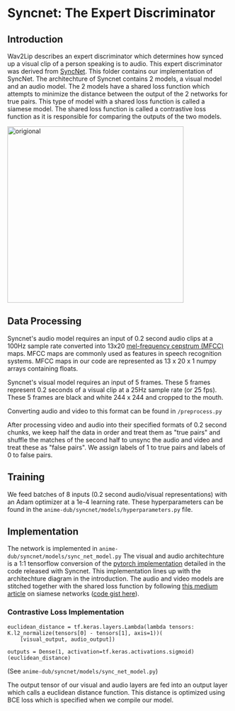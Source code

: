 # Syncnet: The Expert Discriminator

## Introduction

Wav2Lip describes an expert discriminator which determines how synced up a visual clip of a person speaking is to audio. This expert discriminator was derived from [SyncNet](https://www.robots.ox.ac.uk/~vgg/publications/2016/Chung16a/chung16a.pdf). This folder contains our implementation of SyncNet. The architechture of Syncnet contains 2 models, a visual model and an audio model. The 2 models have a shared loss function which attempts to minimize the distance between the output of the 2 networks for true pairs. This type of model with a shared loss function is called a siamese model. The shared loss function is called a contrastive loss function as it is responsible for comparing the outputs of the two models.

<img width="398" alt="origional" src="https://user-images.githubusercontent.com/70986035/114319372-3c00c500-9adf-11eb-9389-3c415fcef3a5.png">

## Data Processing

Syncnet's audio model requires an input of 0.2 second audio clips at a 100Hz sample rate converted into 13x20 [mel-frequency cepstrum (MFCC)](https://en.wikipedia.org/wiki/Mel-frequency_cepstrum) maps. MFCC maps are commonly used as features in speech recognition systems. MFCC maps in our code are represented as 13 x 20 x 1 numpy arrays containing floats.

Syncnet's visual model requires an input of 5 frames. These 5 frames represent 0.2 seconds of a visual clip at a 25Hz sample rate (or 25 fps). These 5 frames are black and white 244 x 244 and cropped to the mouth.

Converting audio and video to this format can be found in `/preprocess.py`

After processing video and audio into their specified formats of 0.2 second chunks, we keep half the data in order and treat them as "true pairs" and shuffle the matches of the second half to unsync the audio and video and treat these as "false pairs". We assign labels of 1 to true pairs and labels of 0 to false pairs.

## Training

We feed batches of 8 inputs (0.2 second audio/visual representations) with an Adam optimizer at a 1e-4 learning rate. These hyperparameters can be found in the `anime-dub/syncnet/models/hyperparameters.py` file.

## Implementation 

The network is implemented in `anime-dub/syncnet/models/sync_net_model.py` The visual and audio architechture is a 1:1 tensorflow conversion of the [pytorch implementation](https://github.com/joonson/syncnet_python/blob/master/SyncNetModel.py) detailed in the code released with Syncnet. This implementation lines up with the architechture diagram in the introduction. The audio and video models are stitched together with the shared loss function by following [this medium article](https://medium.com/predict/face-recognition-from-scratch-using-siamese-networks-and-tensorflow-df03e32f8cd0) on siamese networks ([code gist here](https://gist.github.com/shubham0204/c764b9ceb3186918993ee1c5f6c46bd8#file-face_recog-py)).

### Contrastive Loss Implementation

```
euclidean_distance = tf.keras.layers.Lambda(lambda tensors: K.l2_normalize(tensors[0] - tensors[1], axis=1))(
    [visual_output, audio_output])

outputs = Dense(1, activation=tf.keras.activations.sigmoid)(euclidean_distance)
```
(See `anime-dub/syncnet/models/sync_net_model.py`)

The output tensor of our visual and audio layers are fed into an output layer which calls a euclidean distance function. This distance is optimized using BCE loss which is specified when we compile our model.
